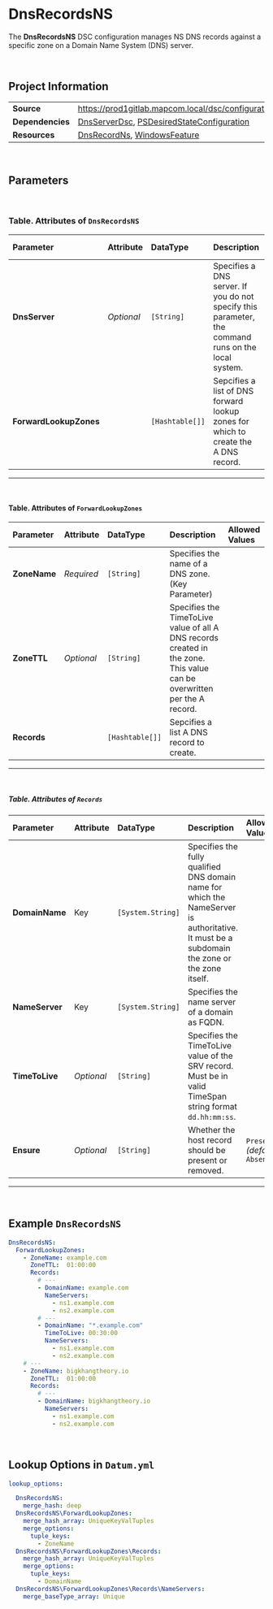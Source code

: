 ﻿# DnsRecordsNS

The **DnsRecordsNS** DSC configuration manages NS DNS records against a specific zone on a Domain Name System (DNS) server.

<br />

## Project Information
|                  |                                                                                                                           |
| ---------------- | ------------------------------------------------------------------------------------------------------------------------- |
| **Source**       | https://prod1gitlab.mapcom.local/dsc/configurations/DnsServerTasks/-/tree/master/DnsServerTasks/DscResources/DnsRecordsNS |
| **Dependencies** | [DnsServerDsc][DnsServerDsc], [PSDesiredStateConfiguration][PSDesiredStateConfiguration]                                  |
| **Resources**    | [DnsRecordNs][DnsRecordNs], [WindowsFeature][WindowsFeature]                                                              |


<br />

## Parameters

<br />

### Table. Attributes of `DnsRecordsNS`

| Parameter              | Attribute  | DataType        | Description                                                                                         | Allowed Values |
| :--------------------- | :--------- | :-------------- | :-------------------------------------------------------------------------------------------------- | :------------- |
| **DnsServer**          | *Optional* | `[String]`      | Specifies a DNS server. If you do not specify this parameter, the command runs on the local system. |                |
| **ForwardLookupZones** |            | `[Hashtable[]]` | Sepcifies a list of DNS forward lookup zones for which to create the A DNS record.                  |                |

---

<br />

#### Table. Attributes of `ForwardLookupZones`

| Parameter    | Attribute  | DataType        | Description                                                                                                              | Allowed Values |
| :----------- | :--------- | :-------------- | :----------------------------------------------------------------------------------------------------------------------- | :------------- |
| **ZoneName** | *Required* | `[String]`      | Specifies the name of a DNS zone. (Key Parameter)                                                                        |                |
| **ZoneTTL**  | *Optional* | `[String]`      | Specifies the TimeToLive value of all A DNS records created in the zone. This value can be overwritten per the A record. |                |
| **Records**  |            | `[Hashtable[]]` | Sepcifies a list A DNS record to create.                                                                                 |                |

---

<br />

##### Table. Attributes of `Records`

| Parameter      | Attribute  | DataType          | Description                                                                                                                                  | Allowed Values                  |
| :------------- | :--------- | :---------------- | :------------------------------------------------------------------------------------------------------------------------------------------- | :------------------------------ |
| **DomainName** | Key        | `[System.String]` | Specifies the fully qualified DNS domain name for which the NameServer is authoritative. It must be a subdomain the zone or the zone itself. |                                 |
| **NameServer** | Key        | `[System.String]` | Specifies the name server of a domain as FQDN.                                                                                               |                                 |
| **TimeToLive** | *Optional* | `[String]`        | Specifies the TimeToLive value of the SRV record. Must be in valid TimeSpan string format `dd.hh:mm:ss`.                                     |                                 |
| **Ensure**     | *Optional* | `[String]`        | Whether the host record should be present or removed.                                                                                        | `Present` *(default)*, `Absent` |

---

<br />

## Example `DnsRecordsNS`

```yaml
DnsRecordsNS:
  ForwardLookupZones:
    - ZoneName: example.com
      ZoneTTL:  01:00:00
      Records:
        # ---
        - DomainName: example.com
          NameServers:
            - ns1.example.com
            - ns2.example.com
        # ---
        - DomainName: "*.example.com"
          TimeToLive: 00:30:00
          NameServers:
            - ns1.example.com
            - ns2.example.com
    # ---
    - ZoneName: bigkhangtheory.io
      ZoneTTL:  01:00:00
      Records:
        # ---
        - DomainName: bigkhangtheory.io
          NameServers:
            - ns1.example.com
            - ns2.example.com

```

<br />

## Lookup Options in `Datum.yml`

```yaml
lookup_options:

  DnsRecordsNS:
  	merge_hash: deep
  DnsRecordsNS\ForwardLookupZones:
    merge_hash_array: UniqueKeyValTuples
    merge_options:
      tuple_keys:
        - ZoneName
  DnsRecordsNS\ForwardLookupZones\Records:
    merge_hash_array: UniqueKeyValTuples
    merge_options:
      tuple_keys:
        - DomainName
  DnsRecordsNS\ForwardLookupZones\Records\NameServers:
    merge_baseType_array: Unique
```

<br />

[DnsServerDsc]: https://github.com/dsccommunity/DnsServerDsc
[PSDesiredStateConfiguration]: https://docs.microsoft.com/en-us/powershell/module/psdesiredstateconfiguration/about/about_classes_and_dsc?view=powershell-7.1
[DnsRecordNs]: https://github.com/dsccommunity/DnsServerDsc/wiki/DnsRecordNs
[WindowsFeature]: https://docs.microsoft.com/en-us/powershell/scripting/dsc/reference/resources/windows/windowsfeatureresource?view=powershell-7.2